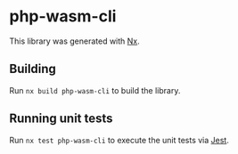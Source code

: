 # php-wasm-cli

This library was generated with [Nx](https://nx.dev).

## Building

Run `nx build php-wasm-cli` to build the library.

## Running unit tests

Run `nx test php-wasm-cli` to execute the unit tests via [Jest](https://jestjs.io).

